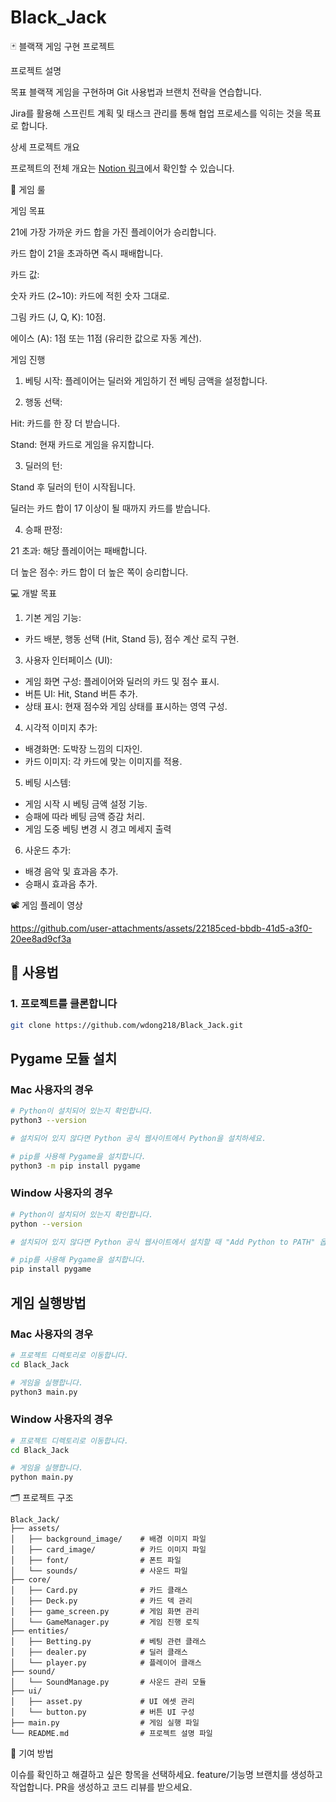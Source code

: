 # Black_Jack



🃏 블랙잭 게임 구현 프로젝트

프로젝트 설명

목표
블랙잭 게임을 구현하며 Git 사용법과 브랜치 전략을 연습합니다.

Jira를 활용해 스프린트 계획 및 태스크 관리를 통해 협업 프로세스를 익히는 것을 목표로 합니다.

상세 프로젝트 개요

프로젝트의 전체 개요는 [Notion 링크](https://www.notion.so/16226275352480c6accfdea53f38e27d?pvs=4)에서 확인할 수 있습니다.

🎯 게임 룰

게임 목표

21에 가장 가까운 카드 합을 가진 플레이어가 승리합니다.

카드 합이 21을 초과하면 즉시 패배합니다.

카드 값:

숫자 카드 (2~10): 카드에 적힌 숫자 그대로.

그림 카드 (J, Q, K): 10점.

에이스 (A): 1점 또는 11점 (유리한 값으로 자동 계산).

게임 진행

1. 베팅 시작: 플레이어는 딜러와 게임하기 전 베팅 금액을 설정합니다.

2. 행동 선택:

Hit: 카드를 한 장 더 받습니다.

Stand: 현재 카드로 게임을 유지합니다.

3. 딜러의 턴:

Stand 후 딜러의 턴이 시작됩니다. 

딜러는 카드 합이 17 이상이 될 때까지 카드를 받습니다.

4. 승패 판정:

21 초과: 해당 플레이어는 패배합니다.

더 높은 점수: 카드 합이 더 높은 쪽이 승리합니다.

💻 개발 목표

1. 기본 게임 기능:
   
- 카드 배분, 행동 선택 (Hit, Stand 등), 점수 계산 로직 구현.

3. 사용자 인터페이스 (UI):
- 게임 화면 구성: 플레이어와 딜러의 카드 및 점수 표시.
- 버튼 UI: Hit, Stand 버튼 추가.
- 상태 표시: 현재 점수와 게임 상태를 표시하는 영역 구성.

4. 시각적 이미지 추가:

- 배경화면: 도박장 느낌의 디자인.
- 카드 이미지: 각 카드에 맞는 이미지를 적용.

5. 베팅 시스템:
- 게임 시작 시 베팅 금액 설정 기능.
- 승패에 따라 베팅 금액 증감 처리.
- 게임 도중 베팅 변경 시 경고 메세지 출력

6. 사운드 추가:
- 배경 음악 및 효과음 추가.
- 승패시 효과음 추가.

📽️ 게임 플레이 영상



https://github.com/user-attachments/assets/22185ced-bbdb-41d5-a3f0-20ee8ad9cf3a



## 🔧 **사용법**

### 1. **프로젝트를 클론합니다**
```bash
git clone https://github.com/wdong218/Black_Jack.git
```

## Pygame 모듈 설치

### Mac 사용자의 경우

```bash
# Python이 설치되어 있는지 확인합니다.
python3 --version

# 설치되어 있지 않다면 Python 공식 웹사이트에서 Python을 설치하세요.

# pip를 사용해 Pygame을 설치합니다.
python3 -m pip install pygame
```
### Window 사용자의 경우
```bash
# Python이 설치되어 있는지 확인합니다.
python --version

# 설치되어 있지 않다면 Python 공식 웹사이트에서 설치할 때 "Add Python to PATH" 옵션을 체크하세요.

# pip를 사용해 Pygame을 설치합니다.
pip install pygame
```
## 게임 실행방법
### Mac 사용자의 경우
```bash
# 프로젝트 디렉토리로 이동합니다.
cd Black_Jack

# 게임을 실행합니다.
python3 main.py
```
### Window 사용자의 경우
```bash
# 프로젝트 디렉토리로 이동합니다.
cd Black_Jack

# 게임을 실행합니다.
python main.py
```

🗂️ 프로젝트 구조

```plaintext
Black_Jack/
├── assets/
│   ├── background_image/    # 배경 이미지 파일
│   ├── card_image/          # 카드 이미지 파일
│   ├── font/                # 폰트 파일
│   └── sounds/              # 사운드 파일
├── core/
│   ├── Card.py              # 카드 클래스
│   ├── Deck.py              # 카드 덱 관리
│   ├── game_screen.py       # 게임 화면 관리
│   └── GameManager.py       # 게임 진행 로직
├── entities/
│   ├── Betting.py           # 베팅 관련 클래스
│   ├── dealer.py            # 딜러 클래스
│   └── player.py            # 플레이어 클래스
├── sound/
│   └── SoundManage.py       # 사운드 관리 모듈
├── ui/
│   ├── asset.py             # UI 에셋 관리
│   └── button.py            # 버튼 UI 구성
├── main.py                  # 게임 실행 파일
└── README.md                # 프로젝트 설명 파일
```

🙌 기여 방법

이슈를 확인하고 해결하고 싶은 항목을 선택하세요.
feature/기능명 브랜치를 생성하고 작업합니다.
PR을 생성하고 코드 리뷰를 받으세요.
